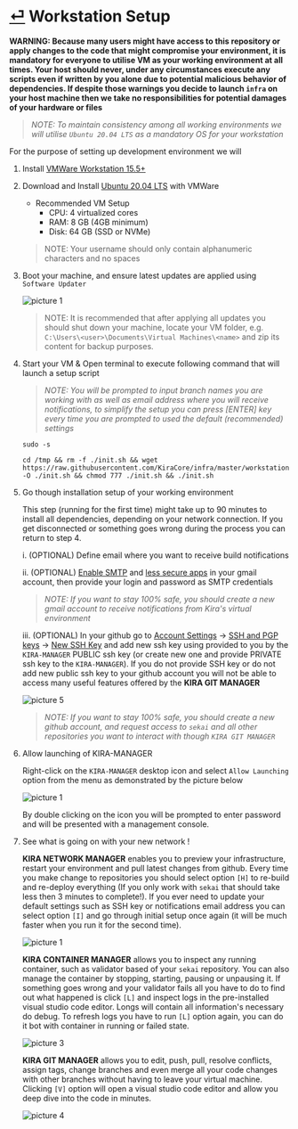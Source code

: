 # [⏎](README.md) Workstation Setup

**WARNING: Because many users might have access to this repository or apply changes to the code that might compromise your environment, it is mandatory for everyone to utilise VM as your working environment at all times. Your host should never, under any circumstances execute any scripts even if written by you alone due to potential malicious behavior of dependencies. If despite those warnings you decide to launch `infra` on your host machine then we take no responsibilities for potential damages of your hardware or files**

> _NOTE: To maintain consistency among all working environments we will utilise `Ubuntu 20.04 LTS` as a mandatory OS for your workstation_

For the purpose of setting up development environment we will 

1. Install [VMWare Workstation 15.5+](https://www.vmware.com/products/workstation-player/workstation-player-evaluation.html)
   
2. Download and Install [Ubuntu 20.04 LTS](https://releases.ubuntu.com/20.04/) with VMWare
   * Recommended VM Setup
     * CPU: 4 virtualized cores
     * RAM: 8 GB (4GB minimum)
     * Disk: 64 GB (SSD or NVMe)

   > NOTE: Your username should only contain alphanumeric characters and no spaces
3. Boot your machine, and ensure latest updates are applied using `Software Updater`

   ![picture 1](https://i.imgur.com/7SX2g7yl.png)

   > NOTE: It is recommended that after applying all updates you should shut down your machine, locate your VM folder, e.g. `C:\Users\<user>\Documents\Virtual Machines\<name>` and zip its content for backup purposes.

4. Start your VM & Open terminal to execute following command that will launch a setup script

    > _NOTE: You will be prompted to input branch names you are working with as well as email address where you will receive notifications, to simplify the setup you can press [ENTER] key every time you are prompted to used the default (recommended) settings_

    ```
    sudo -s

    cd /tmp && rm -f ./init.sh && wget https://raw.githubusercontent.com/KiraCore/infra/master/workstation/init.sh -O ./init.sh && chmod 777 ./init.sh && ./init.sh
    ```

5. Go though installation setup of your working environment

   This step (running for the first time) might take up to 90 minutes to install all dependencies, depending on your network connection. If you get disconnected or something goes wrong during the process you can return to step 4.

   i. (OPTIONAL) Define email where you want to receive build notifications

   ii. (OPTIONAL) [Enable SMTP](https://www.youtube.com/watch?v=D-NYmDWiFjU) and [less secure apps](https://web.archive.org/save/https://hotter.io/docs/email-accounts/secure-app-gmail/) in your gmail account, then provide your login and password as SMTP credentials
   
   > _NOTE: If you want to stay 100% safe, you should create a new gmail account to receive notifications from Kira's virtual environment_

   iii. (OPTIONAL) In your github go to [Account Settings](https://github.com/settings/profile) -> [SSH and PGP keys](https://github.com/settings/keys) -> [New SSH Key](`https://github.com/settings/ssh/new`) and add new ssh key using provided to you by the `KIRA-MANAGER` PUBLIC ssh key (or create new one and provide PRIVATE ssh key to the `KIRA-MANAGER`). If you do not provide SSH key or do not add new public ssh key to your github account you will not be able to access many useful features offered by the  **KIRA GIT MANAGER**

   ![picture 5](https://i.imgur.com/5MUhRWK.png)  

   
   > _NOTE: If you want to stay 100% safe, you should create a new github account, and request access to `sekai` and all other repositories you want to interact with though `KIRA GIT MANAGER`_

6. Allow launching of KIRA-MANAGER

   Right-click on the `KIRA-MANAGER` desktop icon and select `Allow Launching` option from the menu as demonstrated by the picture below

    ![picture 1](https://i.imgur.com/4EKLdEhl.png)

   By double clicking on the icon you will be prompted to enter password and will be presented with a management console.

7. See what is going on with your new network !
   
   **KIRA NETWORK MANAGER** enables you to preview your infrastructure, restart your environment and pull latest changes from github. Every time you make change to repositories you should select option `[H]` to re-build and re-deploy everything (If you only work with `sekai` that should take less then 3 minutes to complete!). If you ever need to update your default settings such as SSH key or notifications email address you can select option `[I]` and go through initial setup once again (it will be much faster when you run it for the second time).

   ![picture 1](https://i.imgur.com/be47e8I.png)  

   **KIRA CONTAINER MANAGER** allows you to inspect any running container, such as validator based of your `sekai` repository. You can also manage the container by stopping, starting, pausing or unpausing it. If something goes wrong and your validator fails all you have to do to find out what happened is click `[L]` and inspect logs in the pre-installed visual studio code editor. Longs will contain all information's necessary do debug. To refresh logs you have to run `[L]` option again, you can do it bot with container in running or failed state.

   ![picture 3](https://i.imgur.com/7Sce3sk.png)  


   **KIRA GIT MANAGER** allows you to edit, push, pull, resolve conflicts, assign tags, change branches and even merge all your code changes with other branches without having to leave your virtual machine. Clicking `[V]` option will open a visual studio code editor and allow you deep dive into the code in minutes.

   ![picture 4](https://i.imgur.com/JZKxohN.png)  

